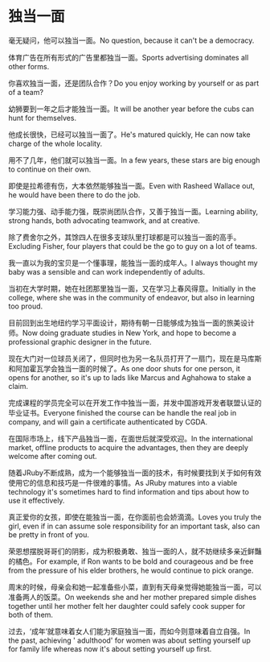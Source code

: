 # 独当一面

<p><span class="chinese">毫无疑问，他可以独当一面。</span><span class="english">No question, because it can't be a democracy.</span></p>

<p><span class="chinese">体育广告在所有形式的广告里都独当一面。</span><span class="english">Sports advertising dominates all other forms.</span></p>

<p><span class="chinese">你喜欢独当一面，还是团队合作？</span><span class="english">Do you enjoy working by yourself or as part of a team?</span></p>

<p><span class="chinese">幼狮要到一年之后才能独当一面。</span><span class="english">It will be another year before the cubs can hunt for themselves.</span></p>

<p><span class="chinese">他成长很快，已经可以独当一面了。</span><span class="english">He's matured quickly, He can now take charge of the whole locality.</span></p>

<p><span class="chinese">用不了几年，他们就可以独当一面。</span><span class="english">In a few years, these stars are big enough to continue on their own.</span></p>

<p><span class="chinese">即使是拉希德有伤，大本依然能够独当一面。</span><span class="english">Even with Rasheed Wallace out, he would have been there to do the job.</span></p>

<p><span class="chinese">学习能力强、动手能力强，既崇尚团队合作，又善于独当一面。</span><span class="english">Learning ability, strong hands, both advocating teamwork, and at creative.</span></p>

<p><span class="chinese">除了费舍尔之外，其馀四人在很多支球队里打球都是可以独当一面的高手。</span><span class="english">Excluding Fisher, four players that could be the go to guy on a lot of teams.</span></p>

<p><span class="chinese">我一直以为我的宝贝是一个懂事理，能独当一面的成年人。</span><span class="english">I always thought my baby was a sensible and can work independently of adults.</span></p>

<p><span class="chinese">当初在大学时期，她在社团那里独当一面，又在学习上春风得意。</span><span class="english">Initially in the college, where she was in the community of endeavor, but also in learning too proud.</span></p>

<p><span class="chinese">目前回到出生地纽约学习平面设计，期待有朝一日能够成为独当一面的旅美设计师。</span><span class="english">Now doing graduate studies in New York, and hope to become a professional graphic designer in the future.</span></p>

<p><span class="chinese">现在大门对一位球员关闭了，但同时也为另一名队员打开了一扇门，现在是马库斯和阿加霍瓦学会独当一面的时候了。</span><span class="english">As one door shuts for one person, it opens for another, so it's up to lads like Marcus and Aghahowa to stake a claim.</span></p>

<p><span class="chinese">完成课程的学员完全可以在开发工作中独当一面，并发中国游戏开发者联盟认证的毕业证书。</span><span class="english">Everyone finished the course can be handle the real job in company, and will gain a certificate authenticated by CGDA.</span></p>

<p><span class="chinese">在国际市场上，线下产品独当一面，在面世后就深受欢迎。</span><span class="english">In the international market, offline products to acquire the advantages, then they are deeply welcome after coming out.</span></p>

<p><span class="chinese">随着JRuby不断成熟，成为一个能够独当一面的技术，有时候要找到关于如何有效使用它的信息和技巧是一件很难的事情。</span><span class="english">As  JRuby matures into a viable technology it's sometimes hard to find information and tips about how to use it effectively.</span></p>

<p><span class="chinese">真正爱你的女孩，即使在能独当一面，在你面前也会娇滴滴。</span><span class="english">Loves you truly the girl, even if in can assume sole responsibility for an important task, also can be pretty in front of you.</span></p>

<p><span class="chinese">荣恩想摆脱哥哥们的阴影，成为积极勇敢、独当一面的人，就不妨继续多亲近鲜豔的橘色。</span><span class="english">For example, if Ron wants to be bold and courageous and be free from the pressure of his elder brothers, he would continue to pick orange.</span></p>

<p><span class="chinese">周末的时候，母亲会和她一起准备些小菜，直到有天母亲觉得她能独当一面，可以准备两人的饭菜。</span><span class="english">On weekends she and her mother prepared simple dishes together until her mother felt her daughter could safely cook supper for both of them.</span></p>

<p><span class="chinese">过去，‘成年’就意味着女人们能为家庭独当一面，而如今则意味着自立自强。</span><span class="english">In the past, achieving ' adulthood' for women was about setting yourself up for family life whereas now it's about setting yourself up first.</span></p>

